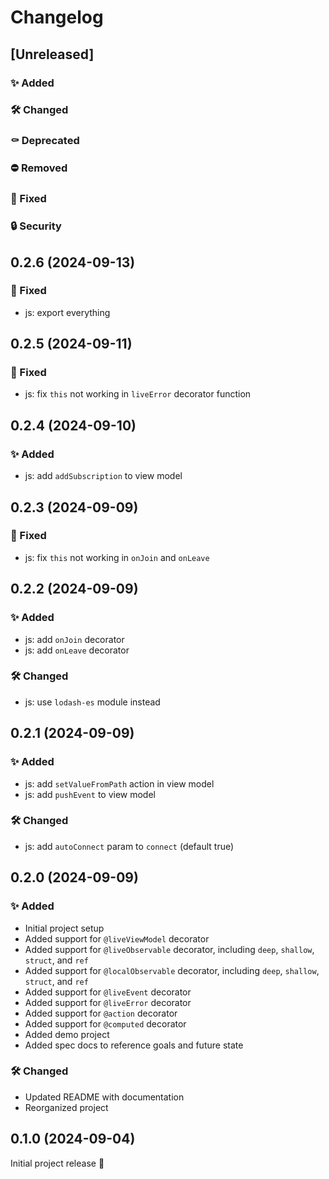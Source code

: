 # Changelog

## [Unreleased]

### ✨ Added

### 🛠️ Changed

### ⚰️ Deprecated

### ⛔ Removed

### 🐛 Fixed

### 🔒 Security

## 0.2.6 (2024-09-13)

### 🐛 Fixed
- js: export everything

## 0.2.5 (2024-09-11)

### 🐛 Fixed
- js: fix `this` not working in `liveError` decorator function

## 0.2.4 (2024-09-10)

### ✨ Added
- js: add `addSubscription` to view model

## 0.2.3 (2024-09-09)

### 🐛 Fixed
- js: fix `this` not working in `onJoin` and `onLeave`

## 0.2.2 (2024-09-09)

### ✨ Added
- js: add `onJoin` decorator
- js: add `onLeave` decorator

### 🛠️ Changed
- js: use `lodash-es` module instead

## 0.2.1 (2024-09-09)

### ✨ Added
- js: add `setValueFromPath` action in view model
- js: add `pushEvent` to view model

### 🛠️ Changed
- js: add `autoConnect` param to `connect` (default true)

## 0.2.0 (2024-09-09)

### ✨ Added
- Initial project setup
- Added support for `@liveViewModel` decorator
- Added support for `@liveObservable` decorator, including `deep`, `shallow`, `struct`, and `ref`
- Added support for `@localObservable` decorator, including `deep`, `shallow`, `struct`, and `ref`
- Added support for `@liveEvent` decorator
- Added support for `@liveError` decorator
- Added support for `@action` decorator
- Added support for `@computed` decorator
- Added demo project
- Added spec docs to reference goals and future state

### 🛠️ Changed
- Updated README with documentation
- Reorganized project

## 0.1.0 (2024-09-04)

Initial project release 🚧
